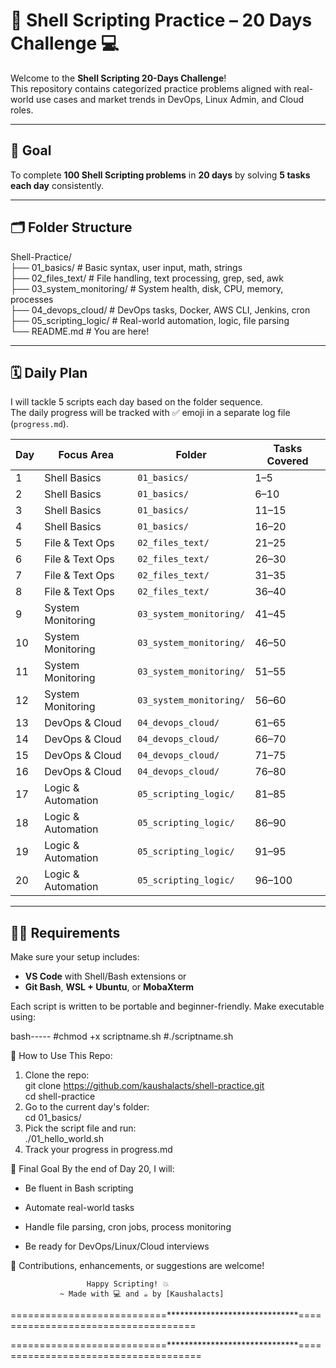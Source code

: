 # 🐚 Shell Scripting Practice – 20 Days Challenge 💻

Welcome to the **Shell Scripting 20-Days Challenge**!  
This repository contains categorized practice problems aligned with real-world use cases and market trends in DevOps, Linux Admin, and Cloud roles.

---

## 🎯 Goal

To complete **100 Shell Scripting problems** in **20 days** by solving **5 tasks each day** consistently.

---

## 🗂️ Folder Structure

Shell-Practice/  
├── 01_basics/ # Basic syntax, user input, math, strings  
├── 02_files_text/ # File handling, text processing, grep, sed, awk  
├── 03_system_monitoring/ # System health, disk, CPU, memory, processes  
├── 04_devops_cloud/ # DevOps tasks, Docker, AWS CLI, Jenkins, cron  
├── 05_scripting_logic/ # Real-world automation, logic, file parsing  
└── README.md # You are here!  


---

## 🗓️ Daily Plan

I will tackle 5 scripts each day based on the folder sequence.  
The daily progress will be tracked with ✅ emoji in a separate log file (`progress.md`).

| Day | Focus Area           | Folder             | Tasks Covered |
|-----|----------------------|--------------------|----------------|
| 1   | Shell Basics         | `01_basics/`       | 1–5            |
| 2   | Shell Basics         | `01_basics/`       | 6–10           |
| 3   | Shell Basics         | `01_basics/`       | 11–15          |
| 4   | Shell Basics         | `01_basics/`       | 16–20          |
| 5   | File & Text Ops      | `02_files_text/`   | 21–25          |
| 6   | File & Text Ops      | `02_files_text/`   | 26–30          |
| 7   | File & Text Ops      | `02_files_text/`   | 31–35          |
| 8   | File & Text Ops      | `02_files_text/`   | 36–40          |
| 9   | System Monitoring    | `03_system_monitoring/` | 41–45     |
| 10  | System Monitoring    | `03_system_monitoring/` | 46–50     |
| 11  | System Monitoring    | `03_system_monitoring/` | 51–55     |
| 12  | System Monitoring    | `03_system_monitoring/` | 56–60     |
| 13  | DevOps & Cloud       | `04_devops_cloud/` | 61–65          |
| 14  | DevOps & Cloud       | `04_devops_cloud/` | 66–70          |
| 15  | DevOps & Cloud       | `04_devops_cloud/` | 71–75          |
| 16  | DevOps & Cloud       | `04_devops_cloud/` | 76–80          |
| 17  | Logic & Automation   | `05_scripting_logic/` | 81–85      |
| 18  | Logic & Automation   | `05_scripting_logic/` | 86–90      |
| 19  | Logic & Automation   | `05_scripting_logic/` | 91–95      |
| 20  | Logic & Automation   | `05_scripting_logic/` | 96–100     |

---

## 🧑‍💻 Requirements

Make sure your setup includes:
- **VS Code** with Shell/Bash extensions or
- **Git Bash**, **WSL + Ubuntu**, or **MobaXterm**

Each script is written to be portable and beginner-friendly. Make executable using:

bash-----
#chmod +x scriptname.sh
#./scriptname.sh 

📘 How to Use This Repo: 
1. Clone the repo:  
   git clone https://github.com/kaushalacts/shell-practice.git  
   cd shell-practice  
2. Go to the current day's folder:  
    cd 01_basics/  
3. Pick the script file and run:  
    ./01_hello_world.sh  
4. Track your progress in progress.md  


🏁 Final Goal
  By the end of Day 20, I will:

   * Be fluent in Bash scripting

   * Automate real-world tasks

   * Handle file parsing, cron jobs, process monitoring

   * Be ready for DevOps/Linux/Cloud interviews

💬 Contributions, enhancements, or suggestions are welcome!

                     Happy Scripting! 💥   
               ~ Made with 💻 and ☕ by [Kaushalacts]

===========================******************************====================================
                                                            


===========================******************************=====================================


